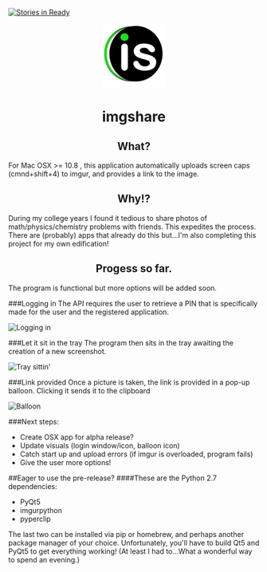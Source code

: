 [![Stories in Ready](https://badge.waffle.io/ACollectionOfAtoms/imgshare.png?label=ready&title=Ready)](https://waffle.io/ACollectionOfAtoms/imgshare)
<p align="center">
<img src="https://raw.githubusercontent.com/ACollectionOfAtoms/imgshare/master/icons/ico-128.png">
<h1 align="center">imgshare</h1>
</p>
<h2 align="center">What?</h2>
For Mac OSX >= 10.8 , this application automatically uploads screen caps (cmnd+shift+4) to imgur, and provides a link to the image.
<h2 align="center">Why!?</h2>
During my college years I found it tedious to share photos of math/physics/chemistry problems with friends. This expedites the process. There are (probably) apps that already do this but...I'm also completing this project for my own edification! 

<h2 align="center">Progess so far.</h2>
The program is functional but more options will be added soon.

###Logging in
The API requires the user to retrieve a PIN that is specifically made for the user and the registered application.

![Logging in](http://i.imgur.com/rNPLSL5.png)

###Let it sit in the tray
The program then sits in the tray awaiting the creation of a new screenshot.

![Tray sittin'](http://i.imgur.com/74sKufs.png)

###Link provided
Once a picture is taken, the link is provided in a pop-up balloon. Clicking it sends it to the clipboard

![Balloon](http://i.imgur.com/njKMiRD.png)

###Next steps:
  * Create OSX app for alpha release?
  * Update visuals (login window/icon, balloon icon)
  * Catch start up and upload errors (if imgur is overloaded, program fails)
  * Give the user more options!

##Eager to use the pre-release?
####These are the Python 2.7 dependencies:
  * PyQt5
  * imgurpython
  * pyperclip

The last two can be installed via pip or homebrew, and perhaps another package manager of your choice. Unfortunately, you'll have to build Qt5 and PyQt5 to get everything working! (At least I had to...What a wonderful way to spend an evening.)


